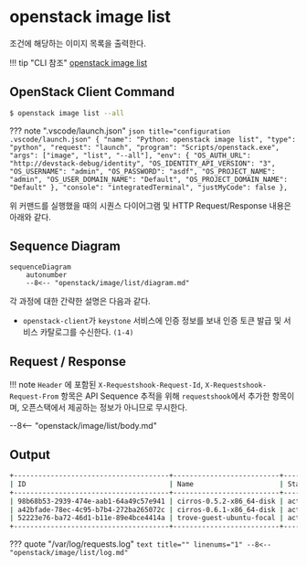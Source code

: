 # openstack image list

조건에 해당하는 이미지 목록을 출력한다.

!!! tip "CLI 참조"
    [openstack image list](https://docs.openstack.org/python-openstackclient/zed/cli/command-objects/image-v2.html#image-list)

## OpenStack Client Command
``` bash title="python3-openstackclient command"
$ openstack image list --all
```

??? note ".vscode/launch.json"
    ``` json title="configuration .vscode/launch.json"
    {
        "name": "Python: openstack image list",
        "type": "python",
        "request": "launch",
        "program": "Scripts/openstack.exe",
        "args": ["image", "list", "--all"],
        "env": {
            "OS_AUTH_URL": "http://devstack-debug/identity",
            "OS_IDENTITY_API_VERSION": "3",
            "OS_USERNAME": "admin",
            "OS_PASSWORD": "asdf",
            "OS_PROJECT_NAME": "admin",
            "OS_USER_DOMAIN_NAME": "Default",
            "OS_PROJECT_DOMAIN_NAME": "Default"
        },
        "console": "integratedTerminal",
        "justMyCode": false
    },
    ```

위 커맨드를 실행했을 때의 시퀀스 다이어그램 및 HTTP Request/Response 내용은 아래와 같다.  

## Sequence Diagram

``` mermaid
sequenceDiagram
    autonumber
    --8<-- "openstack/image/list/diagram.md"
```

각 과정에 대한 간략한 설명은 다음과 같다.   

- `openstack-client`가 `keystone` 서비스에 인증 정보를 보내 인증 토큰 발급 및 서비스 카탈로그를 수신한다. `(1-4)`

## Request / Response

!!! note
    `Header` 에 포함된 `X-Requestshook-Request-Id`, `X-Requestshook-Request-From` 항목은 API Sequence 추적을 위해 `requestshook`에서 추가한 항목이며, 오픈스택에서 제공하는 정보가 아니므로 무시한다.  

--8<-- "openstack/image/list/body.md"

## Output

``` bash title="openstack image list --all"
+--------------------------------------+--------------------------+--------+
| ID                                   | Name                     | Status |
+--------------------------------------+--------------------------+--------+
| 98b68b53-2939-474e-aab1-64a49c57e941 | cirros-0.5.2-x86_64-disk | active |
| a42bfade-78ec-4c95-b7b4-272ba265072c | cirros-0.6.1-x86_64-disk | active |
| 52223e76-ba72-46d1-b11e-89e4bce4414a | trove-guest-ubuntu-focal | active |
+--------------------------------------+--------------------------+--------+
```

??? quote "/var/log/requests.log"
    ``` text title="" linenums="1"
    --8<-- "openstack/image/list/log.md"
    ```
